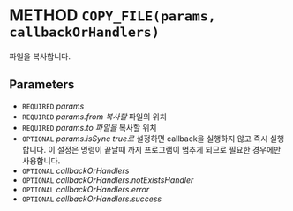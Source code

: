 # METHOD `COPY_FILE(params, callbackOrHandlers)`
파일을 복사합니다.

## Parameters
* `REQUIRED` *params*
* `REQUIRED` *params.from		복사할* 파일의 위치
* `REQUIRED` *params.to		파일을* 복사할 위치
* `OPTIONAL` *params.isSync	true로* 설정하면 callback을 실행하지 않고 즉시 실행합니다. 이 설정은 명령이 끝날때 까지 프로그램이 멈추게 되므로 필요한 경우에만 사용합니다.
* `OPTIONAL` *callbackOrHandlers*
* `OPTIONAL` *callbackOrHandlers.notExistsHandler*
* `OPTIONAL` *callbackOrHandlers.error*
* `OPTIONAL` *callbackOrHandlers.success*
